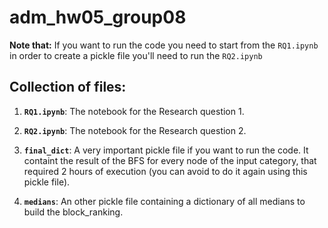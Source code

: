# adm_hw05_group08

__Note that:__ If you want to run the code you need to start from the `RQ1.ipynb` in order to create a pickle file you'll need to run the `RQ2.ipynb`

## Collection of files:

1. __`RQ1.ipynb`__: 
	The notebook for the Research question 1.

2. __`RQ2.ipynb`__: 
	The notebook for the Research question 2.
  
3. __`final_dict`__: 
	A very important pickle file if you want to run the code. It containt the result of the BFS for every node of the input category, that required 2 hours of execution (you can avoid to do it again using this pickle file).

4. __`medians`__: 
	An other pickle file containing a dictionary of all medians to build the block_ranking.
